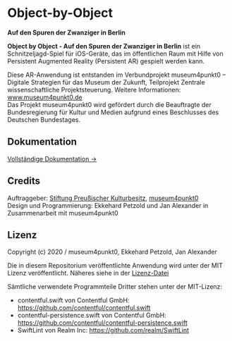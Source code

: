 # Object-by-Object

__Auf den Spuren der Zwanziger in Berlin__

__Object by Object - Auf den Spuren der Zwanziger in Berlin__ ist ein Schnitzeljagd-Spiel für iOS-Geräte, das im öffentlichen Raum mit Hilfe von Persistent Augmented Reality (Persistent AR) gespielt werden kann. </br>

Diese AR-Anwendung ist entstanden im Verbundprojekt museum4punkt0 – Digitale Strategien für das Museum der Zukunft, Teilprojekt Zentrale wissenschaftliche Projektsteuerung. Weitere Informationen: www.museum4punkt0.de </br>
Das Projekt museum4punkt0 wird gefördert durch die Beauftragte der Bundesregierung für Kultur und Medien aufgrund eines Beschlusses des Deutschen Bundestages. </br>

## Dokumentation

[Vollständige Dokumentation &#8594;](https://ekkip.github.io/zwanzig-ar-doc/)


## Credits

Auftraggeber: [Stiftung Preußischer Kulturbesitz](https://www.preussischer-kulturbesitz.de), [museum4punkt0](https://www.museum4punkt0.de)</br>
Design und Programmierung: Ekkehard Petzold und Jan Alexander in Zusammenarbeit mit museum4punkt0 </br>

## Lizenz

Copyright (c) 2020 / museum4punkt0, Ekkehard Petzold, Jan Alexander

Die in diesem Repositorium veröffentlichte Anwendung wird unter der MIT Lizenz veröffentlicht. Näheres siehe in der [Lizenz-Datei](https://github.com/museum4punkt0/Object-by-Object/blob/master/LICENSE)

Sämtliche verwendete Programmteile Dritter stehen unter der MIT-Lizenz: </br>

* contentful.swift von Contentful GmbH: https://github.com/contentful/contentful.swift </br>
* contentful-persistence.swift von Contentful GmbH: https://github.com/contentful/contentful-persistence.swift </br>
* SwiftLint von Realm Inc: https://github.com/realm/SwiftLint </br>
 

